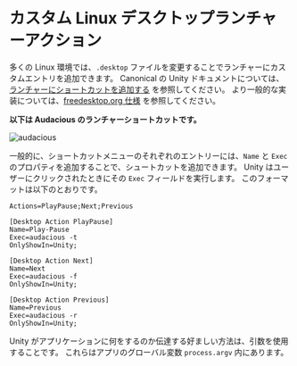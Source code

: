 # カスタム Linux デスクトップランチャーアクション

多くの Linux 環境では、`.desktop` ファイルを変更することでランチャーにカスタムエントリを追加できます。 Canonical の Unity ドキュメントについては、[ランチャーにショートカットを追加する](https://help.ubuntu.com/community/UnityLaunchersAndDesktopFiles#Adding_shortcuts_to_a_launcher) を参照してください。 より一般的な実装については、[freedesktop.org 仕様](https://specifications.freedesktop.org/desktop-entry-spec/1.1/ar01s11.html) を参照してください。

__以下は Audacious のランチャーショートカットです。__

![audacious](https://help.ubuntu.com/community/UnityLaunchersAndDesktopFiles?action=AttachFile&do=get&target=shortcuts.png)

一般的に、ショートカットメニューのそれぞれのエントリーには、`Name` と `Exec` のプロパティを追加することで、シュートカットを追加できます。 Unity はユーザーにクリックされたときにその `Exec` フィールドを実行します。 このフォーマットは以下のとおりです。

```text
Actions=PlayPause;Next;Previous

[Desktop Action PlayPause]
Name=Play-Pause
Exec=audacious -t
OnlyShowIn=Unity;

[Desktop Action Next]
Name=Next
Exec=audacious -f
OnlyShowIn=Unity;

[Desktop Action Previous]
Name=Previous
Exec=audacious -r
OnlyShowIn=Unity;
```

Unity がアプリケーションに何をするのか伝達する好ましい方法は、引数を使用することです。 これらはアプリのグローバル変数 `process.argv` 内にあります。
